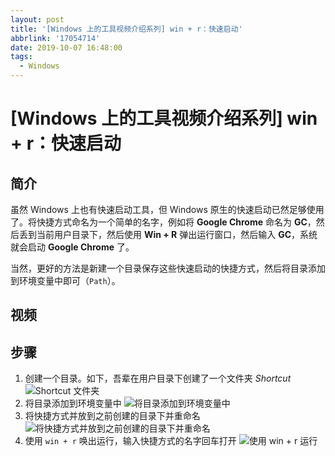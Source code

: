 ```yaml
---
layout: post
title: '[Windows 上的工具视频介绍系列] win + r：快速启动'
abbrlink: '17054714'
date: 2019-10-07 16:48:00
tags:
  - Windows
---
```


# [Windows 上的工具视频介绍系列] win + r：快速启动

## 简介

虽然 Windows 上也有快速启动工具，但 Windows 原生的快速启动已然足够使用了。将快捷方式命名为一个简单的名字，例如将 **Google Chrome** 命名为 **GC**，然后丢到当前用户目录下，然后使用 **Win + R** 弹出运行窗口，然后输入 **GC**，系统就会启动 **Google Chrome** 了。

当然，更好的方法是新建一个目录保存这些快速启动的快捷方式，然后将目录添加到环境变量中即可（`Path`）。

## 视频

## 步骤

1. 创建一个目录。如下，吾辈在用户目录下创建了一个文件夹 _Shortcut_
   ![Shortcut 文件夹](https://cdn.jsdelivr.net/gh/rxliuli/img-bed/20191007171259.png)
2. 将目录添加到环境变量中
   ![将目录添加到环境变量中](https://cdn.jsdelivr.net/gh/rxliuli/img-bed/20191007173016.gif)
3. 将快捷方式并放到之前创建的目录下并重命名
   ![将快捷方式并放到之前创建的目录下并重命名](https://cdn.jsdelivr.net/gh/rxliuli/img-bed/20191007173630.gif)
4. 使用 `win + r` 唤出运行，输入快捷方式的名字回车打开
   ![使用 `win + r` 运行](https://cdn.jsdelivr.net/gh/rxliuli/img-bed/20191007174125.gif)
